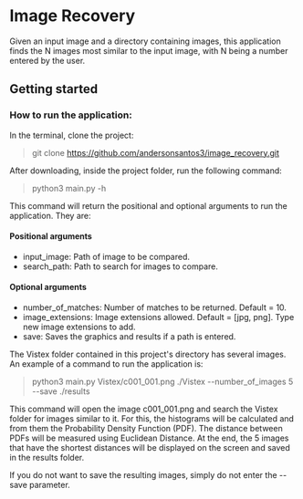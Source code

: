 # Image Recovery
Given an input image and a directory containing images, this application finds the N images most similar to the input image, with N being a number entered by the user.

## Getting started

### How to run the application:
In the terminal, clone the project:
> git clone https://github.com/andersonsantos3/image_recovery.git

After downloading, inside the project folder, run the following command:
> python3 main.py -h

This command will return the positional and optional arguments to run the application. They are:
#### Positional arguments
- input_image: Path of image to be compared.
- search_path: Path to search for images to compare.

#### Optional arguments
- number_of_matches: Number of matches to be returned. Default = 10.
- image_extensions: Image extensions allowed. Default = [jpg, png]. Type new image extensions to add.
- save: Saves the graphics and results if a path is entered.

The Vistex folder contained in this project's directory has several images. An example of a command to run the application is:
> python3 main.py Vistex/c001_001.png ./Vistex --number_of_images 5 --save ./results

This command will open the image c001_001.png and search the Vistex folder for images similar to it. For this, the histograms will be calculated and from them the Probability Density Function (PDF). The distance between PDFs will be measured using Euclidean Distance. At the end, the 5 images that have the shortest distances will be displayed on the screen and saved in the results folder.

If you do not want to save the resulting images, simply do not enter the --save parameter.
